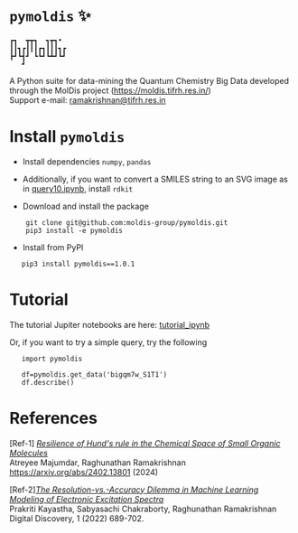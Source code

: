 # `pymoldis` ✨

```
┏┓  ┳┳┓  ┓┳┓• 
┃┃┓┏┃┃┃┏┓┃┃┃┓┏
┣┛┗┫┛ ┗┗┛┗┻┛┗┛
   ┛                                                                                                         
```
 A Python suite for data-mining the Quantum Chemistry Big Data developed through the MolDis project (https://moldis.tifrh.res.in/)  
 Support e-mail: ramakrishnan@tifrh.res.in

# Install `pymoldis` 

 - Install dependencies `numpy`, `pandas`
 - Additionally, if you want to convert a SMILES string to an SVG image as in [query10.ipynb](https://github.com/moldis-group/pymoldis/blob/main/tutorial_ipynb/query_10.ipynb), install `rdkit`

- Download and install the package
```
    git clone git@github.com:moldis-group/pymoldis.git
    pip3 install -e pymoldis
```

- Install from PyPI
```
   pip3 install pymoldis==1.0.1
```

# Tutorial

The tutorial Jupiter notebooks are here: [tutorial_ipynb](https://github.com/moldis-group/pymoldis/tree/main/tutorial_ipynb)

Or, if you want to try a simple  query, try the following

```
   import pymoldis

   df=pymoldis.get_data('bigqm7w_S1T1')
   df.describe()
```

# References
[Ref-1] [_Resilience of Hund's rule in the Chemical Space of Small Organic Molecules_](https://arxiv.org/abs/2402.13801)    
Atreyee Majumdar, Raghunathan Ramakrishnan   
https://arxiv.org/abs/2402.13801 (2024)

[Ref-2][_The Resolution-vs.-Accuracy Dilemma in Machine Learning Modeling of Electronic Excitation Spectra_](https://doi.org/10.1039/D1DD00031D)                  
Prakriti Kayastha, Sabyasachi Chakraborty, Raghunathan Ramakrishnan    
Digital Discovery, 1 (2022) 689-702.    
